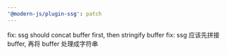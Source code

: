 ```yaml
---
'@modern-js/plugin-ssg': patch
---
```


fix: ssg should concat buffer first, then stringify buffer
fix: ssg 应该先拼接 buffer, 再将 buffer 处理成字符串
